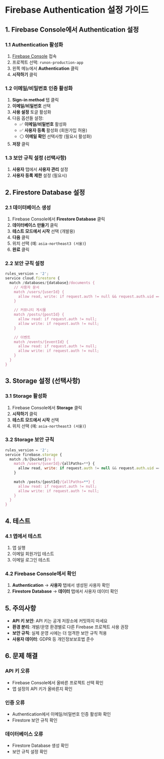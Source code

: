 # Firebase Authentication 설정 가이드

## 1. Firebase Console에서 Authentication 설정

### 1.1 Authentication 활성화
1. [Firebase Console](https://console.firebase.google.com/) 접속
2. 프로젝트 선택: `runon-production-app`
3. 왼쪽 메뉴에서 **Authentication** 클릭
4. **시작하기** 클릭

### 1.2 이메일/비밀번호 인증 활성화
1. **Sign-in method** 탭 클릭
2. **이메일/비밀번호** 선택
3. **사용 설정** 토글 활성화
4. 다음 옵션들 설정:
   - ✅ **이메일/비밀번호** 활성화
   - ✅ **사용자 등록** 활성화 (회원가입 허용)
   - ⚪ **이메일 확인** 선택사항 (필요시 활성화)
5. **저장** 클릭

### 1.3 보안 규칙 설정 (선택사항)
1. **사용자** 탭에서 **사용자 관리** 설정
2. **사용자 등록 제한** 설정 (필요시)

## 2. Firestore Database 설정

### 2.1 데이터베이스 생성
1. Firebase Console에서 **Firestore Database** 클릭
2. **데이터베이스 만들기** 클릭
3. **테스트 모드에서 시작** 선택 (개발용)
4. **다음** 클릭
5. 위치 선택 (예: `asia-northeast3 (서울)`)
6. **완료** 클릭

### 2.2 보안 규칙 설정
```javascript
rules_version = '2';
service cloud.firestore {
  match /databases/{database}/documents {
    // 사용자 문서
    match /users/{userId} {
      allow read, write: if request.auth != null && request.auth.uid == userId;
    }
    
    // 커뮤니티 게시물
    match /posts/{postId} {
      allow read: if request.auth != null;
      allow write: if request.auth != null;
    }
    
    // 이벤트
    match /events/{eventId} {
      allow read: if request.auth != null;
      allow write: if request.auth != null;
    }
  }
}
```

## 3. Storage 설정 (선택사항)

### 3.1 Storage 활성화
1. Firebase Console에서 **Storage** 클릭
2. **시작하기** 클릭
3. **테스트 모드에서 시작** 선택
4. 위치 선택 (예: `asia-northeast3 (서울)`)

### 3.2 Storage 보안 규칙
```javascript
rules_version = '2';
service firebase.storage {
  match /b/{bucket}/o {
    match /users/{userId}/{allPaths=**} {
      allow read, write: if request.auth != null && request.auth.uid == userId;
    }
    
    match /posts/{postId}/{allPaths=**} {
      allow read: if request.auth != null;
      allow write: if request.auth != null;
    }
  }
}
```

## 4. 테스트

### 4.1 앱에서 테스트
1. 앱 실행
2. 이메일 회원가입 테스트
3. 이메일 로그인 테스트

### 4.2 Firebase Console에서 확인
1. **Authentication** → **사용자** 탭에서 생성된 사용자 확인
2. **Firestore Database** → **데이터** 탭에서 사용자 데이터 확인

## 5. 주의사항

- **API 키 보안**: API 키는 공개 저장소에 커밋하지 마세요
- **환경 분리**: 개발/운영 환경별로 다른 Firebase 프로젝트 사용 권장
- **보안 규칙**: 실제 운영 시에는 더 엄격한 보안 규칙 적용
- **사용자 데이터**: GDPR 등 개인정보보호법 준수

## 6. 문제 해결

### API 키 오류
- Firebase Console에서 올바른 프로젝트 선택 확인
- 앱 설정의 API 키가 올바른지 확인

### 인증 오류
- Authentication에서 이메일/비밀번호 인증 활성화 확인
- Firestore 보안 규칙 확인

### 데이터베이스 오류
- Firestore Database 생성 확인
- 보안 규칙 설정 확인 
